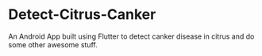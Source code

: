 # Detect-Citrus-Canker
An Android App built using Flutter to detect canker disease in citrus and do some other awesome stuff.
